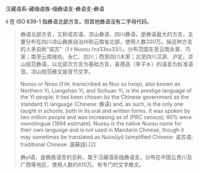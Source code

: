 汉藏语系-藏缅语族-缅彝语支-彝语支-彝语

ii 在 ISO 639-1 指彝语北部方言。但其他彝语没有二字母代码。

> 彝语北部方言，又称诺苏语、凉山彝语、四川彝语，是彝语最大的方言，主要分布在四川凉山彝族自治州和云南省北部，使用人数200万。操这种方言的人多自称“诺苏”（ꆈꌠ Nuosu /nɔ33su33/）。分布范围东至云南永善、巧家；南至云南禄劝、永仁、剑川；西至四川木里；北至四川汉源、泸定。凉山规范彝语，以北部次方言为基础方言，喜德县（李子乡）的语音为标准语音。凉山规范彝文是音节文字。
>
> Nuosu or Nosu (ꆈꌠꉙ, transcribed as Nuo su hxop), also known as Northern Yi, Liangshan Yi, and Sichuan Yi, is the prestige language of the Yi people; it has been chosen by the Chinese government as the standard Yi language (Chinese: 彝语) and, as such, is the only one taught in schools, both in its oral and written forms. It was spoken by two million people and was increasing as of (PRC census); 60% were monolingual (1994 estimate). Nuosu is the native Nuosu name for their own language and is not used in Mandarin Chinese, though it may sometimes be translated as Nuòsūyǔ (simplified Chinese: 诺苏语; traditional Chinese: 諾蘇語).[2]
>
> 彝yí语，是彝族语言的总称，属于汉藏语系缅彝语支，分布在中国云贵川及广西等地区，使用人数约610万。有专门的文字彝文。
